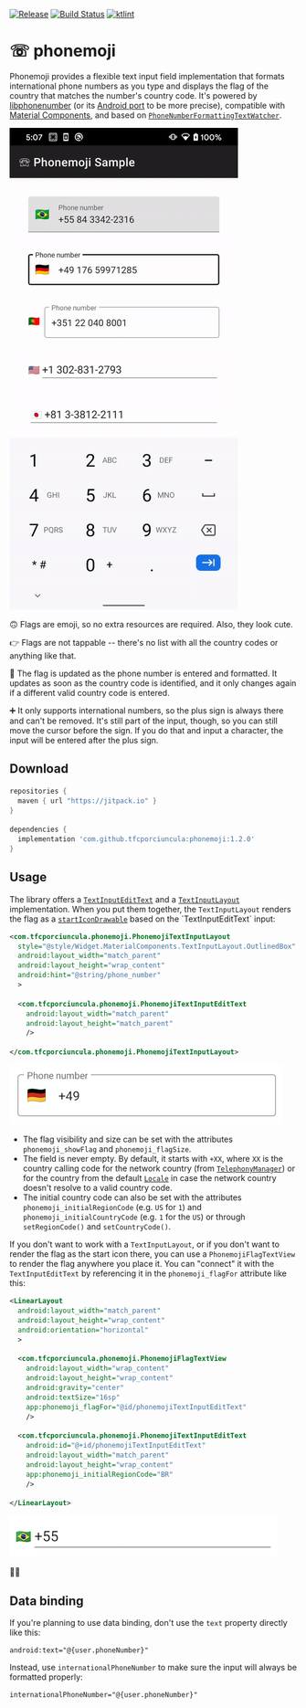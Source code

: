 [![Release](https://jitpack.io/v/tfcporciuncula/phonemoji.svg)](https://jitpack.io/#tfcporciuncula/phonemoji)
[![Build Status](https://github.com/tfcporciuncula/phonemoji/workflows/CI/badge.svg)](https://github.com/tfcporciuncula/phonemoji/actions?query=workflow%3ACI)
[![ktlint](https://img.shields.io/badge/code%20style-%E2%9D%A4-FF4081.svg)](https://ktlint.github.io/)

# ☏ phonemoji

Phonemoji provides a flexible text input field implementation that formats international phone numbers as you type and displays the flag of the country that matches the number's country code. It's powered by [libphonenumber](https://github.com/google/libphonenumber) (or its [Android port](https://github.com/MichaelRocks/libphonenumber-android) to be more precise), compatible with [Material Components](https://github.com/material-components/material-components-android), and based on [`PhoneNumberFormattingTextWatcher`](https://developer.android.com/reference/android/telephony/PhoneNumberFormattingTextWatcher).

![demo](demo.gif)

🙃 Flags are emoji, so no extra resources are required. Also, they look cute.

👉 Flags are not tappable -- there's no list with all the country codes or anything like that.

🚩 The flag is updated as the phone number is entered and formatted. It updates as soon as the country code is identified, and it only changes again if a different valid country code is entered.

➕ It only supports international numbers, so the plus sign is always there and can't be removed. It's still part of the input, though, so you can still move the cursor before the sign. If you do that and input a character, the input will be entered after the plus sign.

## Download

```groovy
repositories {
  maven { url "https://jitpack.io" }
}

dependencies {
  implementation 'com.github.tfcporciuncula:phonemoji:1.2.0'
}
```

## Usage

The library offers a [`TextInputEditText`](https://developer.android.com/reference/com/google/android/material/textfield/TextInputEditText) and a [`TextInputLayout`](https://developer.android.com/reference/com/google/android/material/textfield/TextInputLayout) implementation. When you put them together, the `TextInputLayout` renders the flag as a [`startIconDrawable`](https://developer.android.com/reference/com/google/android/material/textfield/TextInputLayout#setStartIconDrawable(android.graphics.drawable.Drawable)) based on the `TextInputEditText` input:

```xml
<com.tfcporciuncula.phonemoji.PhonemojiTextInputLayout
  style="@style/Widget.MaterialComponents.TextInputLayout.OutlinedBox"
  android:layout_width="match_parent"
  android:layout_height="wrap_content"
  android:hint="@string/phone_number"
  >

  <com.tfcporciuncula.phonemoji.PhonemojiTextInputEditText
    android:layout_width="match_parent"
    android:layout_height="match_parent"
    />

</com.tfcporciuncula.phonemoji.PhonemojiTextInputLayout>
```

![](ex1.png)

- The flag visibility and size can be set with the attributes `phonemoji_showFlag` and `phonemoji_flagSize`.
- The field is never empty. By default, it starts with `+XX`, where `XX` is the country calling code for the network country (from [`TelephonyManager`](https://developer.android.com/reference/android/telephony/TelephonyManager#getNetworkCountryIso())) or for the country from the default [`Locale`](https://developer.android.com/reference/java/util/Locale#getDefault(java.util.Locale.Category)) in case the network country doesn't resolve to a valid country code.
- The initial country code can also be set with the attributes `phonemoji_initialRegionCode` (e.g. `US` for `1`) and `phonemoji_initialCountryCode` (e.g. `1` for the `US`) or through `setRegionCode()` and `setCountryCode()`.

If you don't want to work with a `TextInputLayout`, or if you don't want to render the flag as the start icon there, you can use a `PhonemojiFlagTextView` to render the flag anywhere you place it. You can "connect" it with the `TextInputEditText` by referencing it in the `phonemoji_flagFor` attribute like this:

```xml
<LinearLayout
  android:layout_width="match_parent"
  android:layout_height="wrap_content"
  android:orientation="horizontal"
  >

  <com.tfcporciuncula.phonemoji.PhonemojiFlagTextView
    android:layout_width="wrap_content"
    android:layout_height="wrap_content"
    android:gravity="center"
    android:textSize="16sp"
    app:phonemoji_flagFor="@id/phonemojiTextInputEditText"
    />

  <com.tfcporciuncula.phonemoji.PhonemojiTextInputEditText
    android:id="@+id/phonemojiTextInputEditText"
    android:layout_width="match_parent"
    android:layout_height="wrap_content"
    app:phonemoji_initialRegionCode="BR"
    />

</LinearLayout>
```

![](ex2.png)

🙆‍♂️

## Data binding

If you're planning to use data binding, don't use the `text` property directly like this:

```
android:text="@{user.phoneNumber}"
```

Instead, use `internationalPhoneNumber` to make sure the input will always be formatted properly:

```
internationalPhoneNumber="@{user.phoneNumber}"
```
